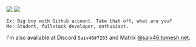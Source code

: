 ![](https://github.com/saiv46/github-stats/blob/master/generated/overview.svg)
![](https://github.com/saiv46/github-stats/blob/master/generated/languages.svg)

```
Ex: Big boy with Github account. Take that off, what are you?
Me: Student, fullstack developer, enthusiast.
```

I'm also available at Discord `Saiv46#7203` and Matrix [@saiv46:tomesh.net](https://matrix.to/#/@saiv46:tomesh.net).
